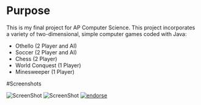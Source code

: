 # Purpose
This is my final project for AP Computer Science. This project incorporates a variety of two-dimensional, simple computer games coded with Java:
- Othello (2 Player and AI)
- Soccer (2 Player and AI)
- Chess (2 Player)
- World Conquest (1 Player)
- Minesweeper (1 Player)

#Screenshots

![ScreenShot](https://raw2.github.com/sameetandpotatoes/Minigame-Bundle/master/Screenshots/Chess.png)
![ScreenShot](https://raw2.github.com/sameetandpotatoes/Minigame-Bundle/master/Screenshots/Chess.png)
[![endorse](https://api.coderwall.com/sameetandpotatoes/endorsecount.png)](https://coderwall.com/sameetandpotatoes)
